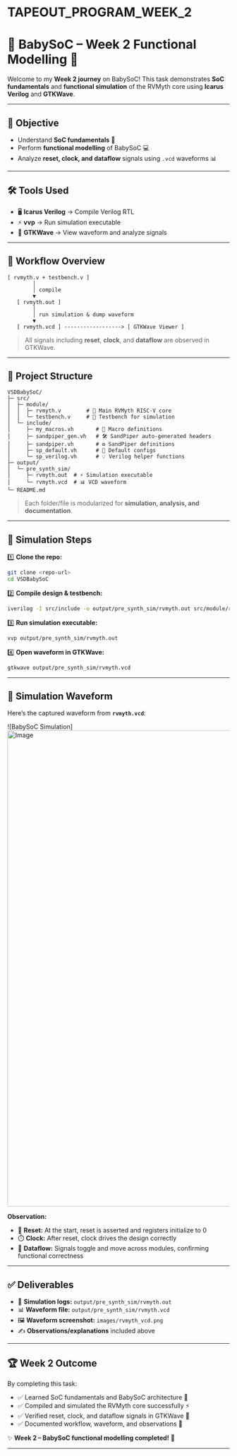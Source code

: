 # TAPEOUT_PROGRAM_WEEK_2
# 🌟 BabySoC – Week 2 Functional Modelling 🚀

Welcome to my **Week 2 journey** on BabySoC! This task demonstrates **SoC fundamentals** and **functional simulation** of the RVMyth core using **Icarus Verilog** and **GTKWave**.  

---

## 🎯 Objective

- Understand **SoC fundamentals** 🧠  
- Perform **functional modelling** of BabySoC 💻  
- Analyze **reset, clock, and dataflow** signals using `.vcd` waveforms 📊  

---

## 🛠️ Tools Used

- 🖥️ **Icarus Verilog** → Compile Verilog RTL  
- ⚡ **vvp** → Run simulation executable  
- 👀 **GTKWave** → View waveform and analyze signals  

---

## 🔗 Workflow Overview

```text
[ rvmyth.v + testbench.v ] 
        │
        │ compile
        ▼
   [ rvmyth.out ] 
        │
        │ run simulation & dump waveform
        ▼
   [ rvmyth.vcd ] ------------------> [ GTKWave Viewer ]
````

> All signals including **reset**, **clock**, and **dataflow** are observed in GTKWave.

---

## 📂 Project Structure

```
VSDBabySoC/
├─ src/
│  ├─ module/
│  │  ├─ rvmyth.v        # 🧩 Main RVMyth RISC-V core
│  │  └─ testbench.v     # 🧪 Testbench for simulation
│  └─ include/
│     ├─ my_macros.vh       # 📌 Macro definitions
│     ├─ sandpiper_gen.vh   # 🛠️ SandPiper auto-generated headers
│     ├─ sandpiper.vh       # ⚙️ SandPiper definitions
│     ├─ sp_default.vh      # 📝 Default configs
│     └─ sp_verilog.vh      # 💡 Verilog helper functions
├─ output/
│  └─ pre_synth_sim/
│     ├─ rvmyth.out  # ⚡ Simulation executable
│     └─ rvmyth.vcd  # 📊 VCD waveform
└─ README.md
```

> Each folder/file is modularized for **simulation, analysis, and documentation**.

---

## 📝 Simulation Steps

1️⃣ **Clone the repo:**

```bash
git clone <repo-url>
cd VSDBabySoC
```

2️⃣ **Compile design & testbench:**

```bash
iverilog -I src/include -o output/pre_synth_sim/rvmyth.out src/module/rvmyth.v src/module/testbench.v
```

3️⃣ **Run simulation executable:**

```bash
vvp output/pre_synth_sim/rvmyth.out
```

4️⃣ **Open waveform in GTKWave:**

```bash
gtkwave output/pre_synth_sim/rvmyth.vcd
```

---

## 📸 Simulation Waveform

Here’s the captured waveform from **`rvmyth.vcd`**:

![BabySoC Simulation]
<img width="1920" height="1080" alt="Image" src="https://github.com/user-attachments/assets/14fce871-1fab-44db-8a5a-9bab80f10660" />

**Observation:**

* 🔄 **Reset:** At the start, reset is asserted and registers initialize to 0
* ⏱️ **Clock:** After reset, clock drives the design correctly
* 🔀 **Dataflow:** Signals toggle and move across modules, confirming functional correctness

---

## ✅ Deliverables

* 📝 **Simulation logs:** `output/pre_synth_sim/rvmyth.out`
* 📊 **Waveform file:** `output/pre_synth_sim/rvmyth.vcd`
* 🖼️ **Waveform screenshot:** `images/rvmyth_vcd.png`
* ✍️ **Observations/explanations** included above

---

## 🏆 Week 2 Outcome

By completing this task:

* ✅ Learned SoC fundamentals and BabySoC architecture 🧠
* ✅ Compiled and simulated the RVMyth core successfully ⚡
* ✅ Verified reset, clock, and dataflow signals in GTKWave 👀
* ✅ Documented workflow, waveform, and observations 📸

✨ **Week 2 – BabySoC functional modelling completed!** 🎉

---

